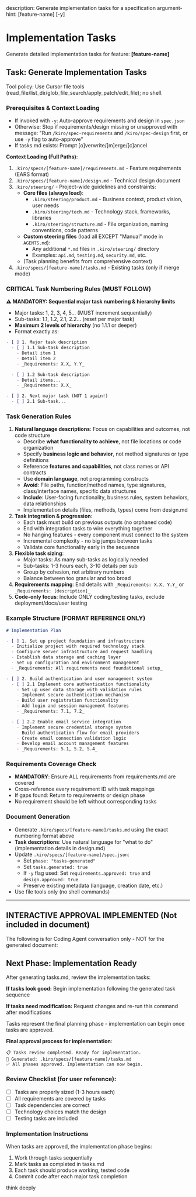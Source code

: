 <meta>
description: Generate implementation tasks for a specification
argument-hint: [feature-name] [-y]
</meta>

# Implementation Tasks

Generate detailed implementation tasks for feature: **[feature-name]**

## Task: Generate Implementation Tasks

Tool policy: Use Cursor file tools (read_file/list_dir/glob_file_search/apply_patch/edit_file); no shell.

### Prerequisites & Context Loading
- If invoked with `-y`: Auto-approve requirements and design in `spec.json`
- Otherwise: Stop if requirements/design missing or unapproved with message:
  "Run `/kiro/spec-requirements` and `/kiro/spec-design` first, or use `-y` flag to auto-approve"
- If tasks.md exists: Prompt [o]verwrite/[m]erge/[c]ancel

**Context Loading (Full Paths)**:
1. `.kiro/specs/[feature-name]/requirements.md` - Feature requirements (EARS format)
2. `.kiro/specs/[feature-name]/design.md` - Technical design document
3. `.kiro/steering/` - Project-wide guidelines and constraints:
   - **Core files (always load)**:
     - `.kiro/steering/product.md` - Business context, product vision, user needs
     - `.kiro/steering/tech.md` - Technology stack, frameworks, libraries
     - `.kiro/steering/structure.md` - File organization, naming conventions, code patterns
   - **Custom steering files** (load all EXCEPT "Manual" mode in `AGENTS.md`):
     - Any additional `*.md` files in `.kiro/steering/` directory
     - Examples: `api.md`, `testing.md`, `security.md`, etc.
   - (Task planning benefits from comprehensive context)
4. `.kiro/specs/[feature-name]/tasks.md` - Existing tasks (only if merge mode)

### CRITICAL Task Numbering Rules (MUST FOLLOW)

**⚠️ MANDATORY: Sequential major task numbering & hierarchy limits**
- Major tasks: 1, 2, 3, 4, 5... (MUST increment sequentially)
- Sub-tasks: 1.1, 1.2, 2.1, 2.2... (reset per major task)
- **Maximum 2 levels of hierarchy** (no 1.1.1 or deeper)
- Format exactly as:
```markdown
- [ ] 1. Major task description
  - [ ] 1.1 Sub-task description
    - Detail item 1
    - Detail item 2
    - _Requirements: X.X, Y.Y_

  - [ ] 1.2 Sub-task description
    - Detail items...
    - _Requirements: X.X_

- [ ] 2. Next major task (NOT 1 again!)
  - [ ] 2.1 Sub-task...
```

### Task Generation Rules

1. **Natural language descriptions**: Focus on capabilities and outcomes, not code structure
   - Describe **what functionality to achieve**, not file locations or code organization
   - Specify **business logic and behavior**, not method signatures or type definitions
   - Reference **features and capabilities**, not class names or API contracts
   - Use **domain language**, not programming constructs
   - **Avoid**: File paths, function/method names, type signatures, class/interface names, specific data structures
   - **Include**: User-facing functionality, business rules, system behaviors, data relationships
   - Implementation details (files, methods, types) come from design.md
2. **Task integration & progression**:
   - Each task must build on previous outputs (no orphaned code)
   - End with integration tasks to wire everything together
   - No hanging features - every component must connect to the system
   - Incremental complexity - no big jumps between tasks
   - Validate core functionality early in the sequence
3. **Flexible task sizing**:
   - Major tasks: As many sub-tasks as logically needed
   - Sub-tasks: 1-3 hours each, 3-10 details per sub
   - Group by cohesion, not arbitrary numbers
   - Balance between too granular and too broad
4. **Requirements mapping**: End details with `_Requirements: X.X, Y.Y_` or `_Requirements: [description]_`
5. **Code-only focus**: Include ONLY coding/testing tasks, exclude deployment/docs/user testing

### Example Structure (FORMAT REFERENCE ONLY)

```markdown
# Implementation Plan

- [ ] 1. Set up project foundation and infrastructure
  - Initialize project with required technology stack
  - Configure server infrastructure and request handling
  - Establish data storage and caching layer
  - Set up configuration and environment management
  - _Requirements: All requirements need foundational setup_

- [ ] 2. Build authentication and user management system
  - [ ] 2.1 Implement core authentication functionality
    - Set up user data storage with validation rules
    - Implement secure authentication mechanism
    - Build user registration functionality
    - Add login and session management features
    - _Requirements: 7.1, 7.2_

  - [ ] 2.2 Enable email service integration
    - Implement secure credential storage system
    - Build authentication flow for email providers
    - Create email connection validation logic
    - Develop email account management features
    - _Requirements: 5.1, 5.2, 5.4_
```

### Requirements Coverage Check
- **MANDATORY**: Ensure ALL requirements from requirements.md are covered
- Cross-reference every requirement ID with task mappings
- If gaps found: Return to requirements or design phase
- No requirement should be left without corresponding tasks

### Document Generation
- Generate `.kiro/specs/[feature-name]/tasks.md` using the exact numbering format above
- **Task descriptions**: Use natural language for "what to do" (implementation details in design.md)
- Update `.kiro/specs/[feature-name]/spec.json`:
  - Set `phase: "tasks-generated"`
  - Set `tasks.generated: true`
  - If `-y` flag used: Set `requirements.approved: true` and `design.approved: true`
  - Preserve existing metadata (language, creation date, etc.)
- Use file tools only (no shell commands)

---

## INTERACTIVE APPROVAL IMPLEMENTED (Not included in document)

The following is for Coding Agent conversation only - NOT for the generated document:

## Next Phase: Implementation Ready

After generating tasks.md, review the implementation tasks:

**If tasks look good:**
Begin implementation following the generated task sequence

**If tasks need modification:**
Request changes and re-run this command after modifications

Tasks represent the final planning phase - implementation can begin once tasks are approved.

**Final approval process for implementation**:
```
📋 Tasks review completed. Ready for implementation.
📄 Generated: .kiro/specs/[feature-name]/tasks.md
✅ All phases approved. Implementation can now begin.
```

### Review Checklist (for user reference):
- [ ] Tasks are properly sized (1-3 hours each)
- [ ] All requirements are covered by tasks
- [ ] Task dependencies are correct
- [ ] Technology choices match the design
- [ ] Testing tasks are included

### Implementation Instructions
When tasks are approved, the implementation phase begins:
1. Work through tasks sequentially
2. Mark tasks as completed in tasks.md
3. Each task should produce working, tested code
4. Commit code after each major task completion

think deeply